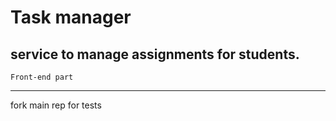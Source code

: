 # Task manager
## service to manage assignments for students. 

`Front-end part`


----------
fork main rep for tests
